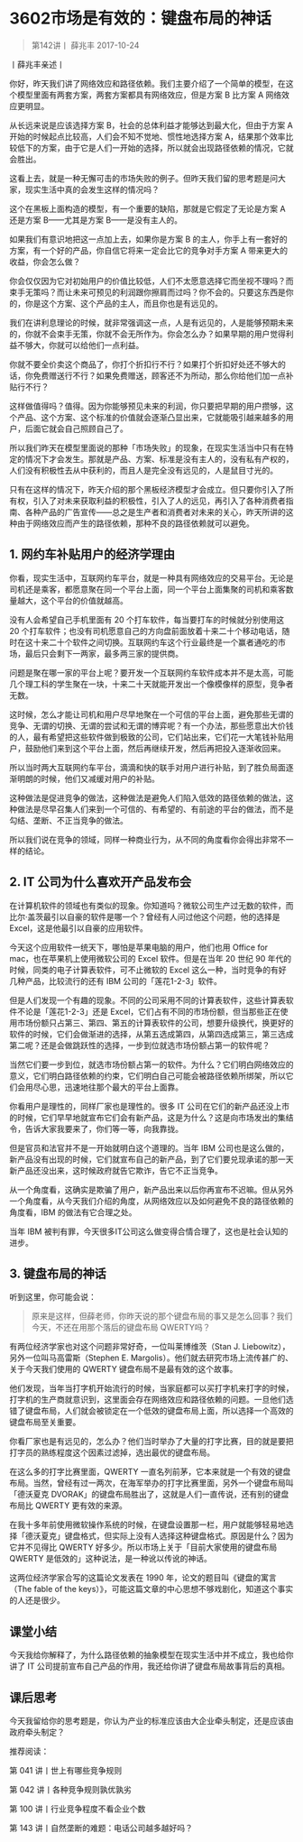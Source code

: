 # 3602市场是有效的：键盘布局的神话

> 第142讲丨
薛兆丰
2017-10-24

丨薛兆丰亲述丨

你好，昨天我们讲了网络效应和路径依赖。我们主要介绍了一个简单的模型，在这个模型里面有两套方案，两套方案都具有网络效应，但是方案 B 比方案 A 网络效应更明显。

从长远来说是应该选择方案 B，社会的总体利益才能够达到最大化，但由于方案 A 开始的时候起点比较高，人们会不知不觉地、惯性地选择方案 A，结果那个效率比较低下的方案，由于它是人们一开始的选择，所以就会出现路径依赖的情况，它就会胜出。

这看上去，就是一种无懈可击的市场失败的例子。但昨天我们留的思考题是问大家，现实生活中真的会发生这样的情况吗？

这个在黑板上面构造的模型，有一个重要的缺陷，那就是它假定了无论是方案 A 还是方案 B——尤其是方案 B——是没有主人的。

如果我们有意识地把这一点加上去，如果你是方案 B 的主人，你手上有一套好的方案，有一个好的产品，你自信它将来一定会比它的竞争对手方案 A 带来更大的收益，你会怎么做？

你会仅仅因为它对初始用户的价值比较低，人们不太愿意选择它而坐视不理吗？而束手无策吗？而让未来可预见的利润跟你擦肩而过吗？你不会的。只要这东西是你的，你是这个方案、这个产品的主人，而且你也是有远见的。

我们在讲利息理论的时候，就非常强调这一点，人是有远见的，人是能够预期未来的，你就不会束手无策，你就不会无所作为。你会怎么办？如果早期的用户觉得利益不够大，你就可以给他们一点利益。

你就不要全价卖这个商品了，你打个折扣行不行？如果打个折扣好处还不够大的话，你免费赠送行不行？如果免费赠送，顾客还不为所动，那么你给他们加一点补贴行不行？

这样做值得吗？值得。因为你能够预见未来的利润，你只要把早期的用户攒够，这个产品、这个方案、这个标准的价值就会逐渐凸显出来，它就能吸引越来越多的用户，后面它就会自己照顾自己了。

所以我们昨天在模型里面说的那种「市场失败」的现象，在现实生活当中只有在特定的情况下才会发生。那就是产品、方案、标准是没有主人的，没有私有产权的，人们没有积极性去从中获利的，而且人是完全没有远见的，人是鼠目寸光的。

只有在这样的情况下，昨天介绍的那个黑板经济模型才会成立。但只要你引入了所有权，引入了对未来获取利益的积极性，引入了人的远见，再引入了各种消费者指南、各种产品的广告宣传——总之是生产者和消费者对未来的关心，昨天所讲的这种由于网络效应而产生的路径依赖，那种不良的路径依赖就可以避免。

## 1. 网约车补贴用户的经济学理由

你看，现实生活中，互联网约车平台，就是一种具有网络效应的交易平台。无论是司机还是乘客，都愿意聚在同一个平台上面，同一个平台上面集聚的司机和乘客数量越大，这个平台的价值就越高。

没有人会希望自己手机里面有 20 个打车软件，每当要打车的时候就分别使用这 20 个打车软件；也没有司机愿意自己的方向盘前面放着十来二十个移动电话，随时在这十来二十个软件之间切换。互联网约车这个行业最终是一个赢者通吃的市场，最后只会剩下一两家，最多两三家的提供商。

问题是聚在哪一家的平台上呢？要开发一个互联网约车软件成本并不是太高，可能几个理工科的学生聚在一块，十来二十天就能开发出一个像模像样的原型，竞争者无数。

这时候，怎么才能让司机和用户尽早地聚在一个可信的平台上面，避免那些无谓的竞争、无谓的切换、无谓的尝试和无谓的博弈呢？有一个办法，那些愿意出大价钱的人，最有希望把这些软件做到极致的公司，它们站出来，它们花一大笔钱补贴用户，鼓励他们来到这个平台上面，然后再继续开发，然后再把投入逐渐收回来。

所以当时两大互联网约车平台，滴滴和快的联手对用户进行补贴，到了胜负局面逐渐明朗的时候，他们又减缓对用户的补贴。

这种做法是促进竞争的做法，这种做法是避免人们陷入低效的路径依赖的做法，这种做法是尽早召集人们来到一个可信的、有希望的、有前途的平台的做法，而不是勾结、垄断、不正当竞争的做法。

所以我们说在竞争的领域，同样一种商业行为，从不同的角度看你会得出非常不一样的结论。

## 2. IT 公司为什么喜欢开产品发布会

在计算机软件的领域也有类似的现象。你知道吗？微软公司生产过无数的软件，而比尔·盖茨最引以自豪的软件是哪一个？曾经有人问过他这个问题，他的选择是 Excel，这是他最引以自豪的应用软件。

今天这个应用软件一统天下，哪怕是苹果电脑的用户，他们也用 Office for mac，也在苹果机上使用微软公司的 Excel 软件。但是在当年 20 世纪 90 年代的时候，同类的电子计算表软件，可不止微软的 Excel 这么一种，当时竞争的有好几种产品，比较流行的还有 IBM 公司的「莲花1-2-3」软件。

但是人们发现一个有趣的现象。不同的公司采用不同的计算表软件，这些计算表软件不论是「莲花1-2-3」还是 Excel，它们占有不同的市场份额，但当那些正在使用市场份额只占第三、第四、第五的计算表软件的公司，想要升级换代，换更好的软件的时候，它们会做渐进的选择，从第五选成第四，从第四选成第三，第三选成第二呢？还是会做跳跃性的选择，一步到位就选市场份额占第一的软件呢？

当然它们要一步到位，就选市场份额占第一的软件。为什么？它们明白网络效应的意义，它们明白路径依赖的约束，它们明白自己可能会被路径依赖所绑架，所以它们会用尽心思，迅速地往那个最大的平台上面靠。

你看用户是理性的，同样厂家也是理性的。很多 IT 公司在它们的新产品还没上市的时候，它们早早地就宣布它们会有新产品，这是为什么？这是向市场发出的集结令，告诉大家我要来了，你们等一等，向我靠拢。

但是官员和法官并不是一开始就明白这个道理的。当年 IBM 公司也是这么做的，新产品没有出现的时候，它们就宣布自己的新产品，到了它们要兑现承诺的那一天新产品还没出来，这时候政府就告它欺诈，告它不正当竞争。

从一个角度看，这确实是欺骗了用户，新产品出来以后你再宣布不迟嘛。但从另外一个角度看，从今天我们介绍的角度，从网络效应以及如何避免不良的路径依赖的角度看，IBM 的做法有它合理之处。

当年 IBM 被判有罪，今天很多IT公司这么做变得合情合理了，这也是社会认知的进步。

## 3. 键盘布局的神话

听到这里，你可能会说：

> 原来是这样，但薛老师，你昨天说的那个键盘布局的事又是怎么回事？我们今天，不还在用那个落后的键盘布局 QWERTY吗？

有两位经济学家也对这个问题非常好奇，一位叫莱博维茨（Stan J. Liebowitz），另外一位叫马高雷斯（Stephen E. Margolis）。他们就去研究市场上流传甚广的、关于今天我们使用的 QWERTY 键盘布局不是最有效的这个故事。

他们发现，当年当打字机开始流行的时候，当家庭都可以买打字机来打字的时候，打字机的生产商就意识到，这里面会存在网络效应和路径依赖的问题。一旦他们选错了键盘布局，人们就会被锁定在一个低效的键盘布局上面，所以选择一个高效的键盘布局至关重要。

你看厂家也是有远见的，怎么办？他们当时举办了大量的打字比赛，目的就是要把打字员的熟练程度这个因素过滤掉，选出最优的键盘布局。

在这么多的打字比赛里面，QWERTY 一直名列前茅，它本来就是一个有效的键盘布局。当然，曾经有过一两次，在海军举办的打字比赛里面，另外一个键盘布局叫「德沃夏克 DVORAK」的键盘布局胜出了，这就是人们一直传说，还有别的键盘布局比 QWERTY 更有效的来源。

在我十多年前使用微软操作系统的时候，在键盘设置那一栏，用户就能够轻易地选择「德沃夏克」键盘格式，但实际上没有人选择这种键盘格式。原因是什么？因为它并不见得比 QWERTY 好多少。所以市场上关于「目前大家使用的键盘布局 QWERTY 是低效的」这种说法，是一种讹以传讹的神话。

这两位经济学家合写的这篇论文发表在 1990 年，论文的题目叫《键盘的寓言（The fable of the keys）》，可能这篇文章的中心思想不够戏剧化，知道这个事实的人还是很少。

## 课堂小结

今天我给你解释了，为什么路径依赖的抽象模型在现实生活中并不成立，我也给你讲了 IT 公司提前宣布自己产品的作用，我还给你讲了键盘布局故事背后的真相。

## 课后思考

今天我留给你的思考题是，你认为产业的标准应该由大企业牵头制定，还是应该由政府牵头制定？

推荐阅读：

第 041 讲丨世上有哪些竞争规则

第 042 讲丨各种竞争规则孰优孰劣

第 100 讲丨行业竞争程度不看企业个数


第 143 讲丨自然垄断的难题：电话公司越多越好吗？
